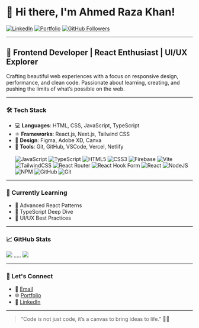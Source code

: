 # 👋 Hi there, I'm Ahmed Raza Khan! 

[![LinkedIn](https://img.shields.io/badge/LinkedIn-blue?style=flat&logo=linkedin&labelColor=blue&logoColor=white)](https://linkedin.com/in/yourprofile) 
[![Portfolio](https://img.shields.io/badge/Portfolio-Visit-green?style=flat&logo=vercel)](https://yourportfolio.com)
[![GitHub Followers](https://img.shields.io/github/followers/yourusername?label=Follow&style=social)](https://github.com/yourusername)

---

## 🚀 Frontend Developer | React Enthusiast | UI/UX Explorer  

Crafting beautiful web experiences with a focus on responsive design, performance, and clean code. Passionate about learning, creating, and pushing the limits of what’s possible on the web.

---

### 🛠️ Tech Stack
- 💻 **Languages**: HTML, CSS, JavaScript, TypeScript  
- ⚛️ **Frameworks**: React.js, Next.js, Tailwind CSS  
- 🎨 **Design**: Figma, Adobe XD, Canva  
- 🧰 **Tools**: Git, GitHub, VSCode, Vercel, Netlify  <br><br>
![JavaScript](https://img.shields.io/badge/javascript-%23323330.svg?style=for-the-badge&logo=javascript&logoColor=%23F7DF1E) ![TypeScript](https://img.shields.io/badge/typescript-%23007ACC.svg?style=for-the-badge&logo=typescript&logoColor=white) ![HTML5](https://img.shields.io/badge/html5-%23E34F26.svg?style=for-the-badge&logo=html5&logoColor=white) ![CSS3](https://img.shields.io/badge/css3-%231572B6.svg?style=for-the-badge&logo=css3&logoColor=white) ![Firebase](https://img.shields.io/badge/firebase-%23039BE5.svg?style=for-the-badge&logo=firebase) ![Vite](https://img.shields.io/badge/vite-%23646CFF.svg?style=for-the-badge&logo=vite&logoColor=white) ![TailwindCSS](https://img.shields.io/badge/tailwindcss-%2338B2AC.svg?style=for-the-badge&logo=tailwind-css&logoColor=white) ![React Router](https://img.shields.io/badge/React_Router-CA4245?style=for-the-badge&logo=react-router&logoColor=white) ![React Hook Form](https://img.shields.io/badge/React%20Hook%20Form-%23EC5990.svg?style=for-the-badge&logo=reacthookform&logoColor=white) ![React](https://img.shields.io/badge/react-%2320232a.svg?style=for-the-badge&logo=react&logoColor=%2361DAFB) ![NodeJS](https://img.shields.io/badge/node.js-6DA55F?style=for-the-badge&logo=node.js&logoColor=white) ![NPM](https://img.shields.io/badge/NPM-%23CB3837.svg?style=for-the-badge&logo=npm&logoColor=white) ![GitHub](https://img.shields.io/badge/github-%23121011.svg?style=for-the-badge&logo=github&logoColor=white) ![Git](https://img.shields.io/badge/git-%23F05033.svg?style=for-the-badge&logo=git&logoColor=white)
---
### 🌱 Currently Learning
- 🔭 Advanced React Patterns  
- 🎯 TypeScript Deep Dive  
- 🧠 UI/UX Best Practices  

---

### 📈 GitHub Stats
![](https://nirzak-streak-stats.vercel.app/?user=ahmedRazaKhan1020&theme=dark&hide_border=false) .....
![](https://github-readme-stats.vercel.app/api/top-langs/?username=ahmedRazaKhan1020&theme=dark&hide_border=false&include_all_commits=false&count_private=false&layout=compact)


---

### 💬 Let's Connect

- 💌 [Email](ahmedrazakhan2030.com)  
- 🌐 [Portfolio](https://yourportfolio.com)    
- 💼 [LinkedIn](https://linkedin.com/in/yourprofile)

---

> “Code is not just code, it’s a canvas to bring ideas to life.” 🎨💡  


<!-- Proudly created with GPRM ( https://gprm.itsvg.in ) -->
